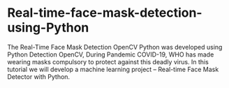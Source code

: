 # Real-time-face-mask-detection-using-Python

The Real-Time Face Mask Detection OpenCV Python was developed using Python Detection OpenCV, During Pandemic COVID-19, WHO has made wearing masks compulsory to protect against this deadly virus. In this tutorial we will develop a machine learning project – Real-time Face Mask Detector with Python.
